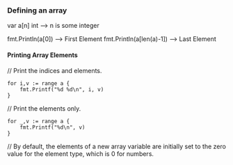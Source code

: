 ### Defining an array

var a[n] int --> n is some integer

fmt.Println(a[0]) --> First Element
fmt.Println(a[len(a)-1]) --> Last Element

#### Printing Array Elements
// Print the indices and elements.
```
for i,v := range a {
    fmt.Printf("%d %d\n", i, v)
}
```
// Print the elements only.
```
for _,v := range a {
    fmt.Printf("%d\n", v)
}
```
// By default, the elements of a new array variable are initially set to the zero value for the element type, which is 0 for numbers.